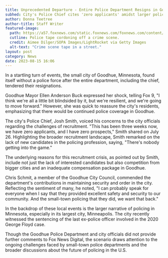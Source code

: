 ```yaml
---
title: Unprecedented Departure - Entire Police Department Resigns in Goodhue, Minnesota
subhed: City's Police Chief cites 'zero applicants' amidst larger policing narratives in the state
author: Donna Teetree
author-title: Staff Writer
featured-image: 
  path: https://a57.foxnews.com/static.foxnews.com/foxnews.com/content/uploads/2022/10/640/320/GettyImages-1241046756.jpg?ve=1&tl=1
  cutline: Police tape cordoning off a crime scene.
  credit: Aimee Dilger/SOPA Images/LightRocket via Getty Images
  alt-text: "Crime scene tape in a street."
layout: post
category: News
date: 2023-08-15 16:06
---
```


In a startling turn of events, the small city of Goodhue, Minnesota, found itself without a police force after the entire department, including the chief, tendered their resignations.

Goodhue Mayor Ellen Anderson Buck expressed her shock, telling Fox 9, "I think we're all a little bit blindsided by it, but we're resilient, and we're going to move forward." However, she was quick to reassure the city's residents, emphasizing that there would be continued police coverage in Goodhue.

The city's Police Chief, Josh Smith, voiced his concerns to the city officials regarding the challenges of recruitment. "This has been three weeks now, we have zero applicants, and I have zero prospects," Smith shared on July 26. Highlighting the broader recruitment landscape, Smith remarked on the lack of new candidates in the policing profession, saying, "There's nobody getting into the game."

The underlying reasons for this recruitment crisis, as pointed out by Smith, include not just the lack of interested candidates but also competition from bigger cities and an inadequate compensation package in Goodhue.

Chris Schmit, a member of the Goodhue City Council, commended the department's contributions in maintaining security and order in the city. Reflecting the sentiment of many, he noted, "I can probably speak for everyone when I say that they provided excellent safety and security to our community. And the small-town policing that they did, we want that back."

In the backdrop of these local events is the larger narrative of policing in Minnesota, especially in its largest city, Minneapolis. The city recently witnessed the sentencing of the last ex-police officer involved in the 2020 George Floyd case. 

Though the Goodhue Police Department and city officials did not provide further comments to Fox News Digital, the scenario draws attention to the ongoing challenges faced by small-town police departments and the broader discussions about the future of policing in the U.S.
